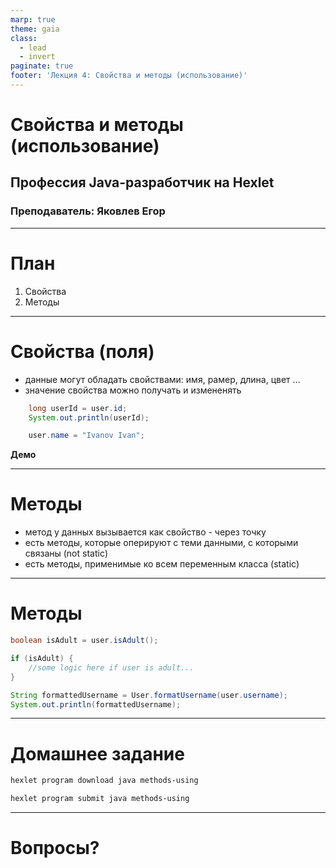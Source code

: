 ```yaml
---
marp: true
theme: gaia
class:
  - lead
  - invert
paginate: true
footer: 'Лекция 4: Свойства и методы (использование)'
---
```


# Свойства и методы (использование)
## Профессия Java-разработчик на Hexlet
### Преподаватель: Яковлев Егор
<!-- _color: white -->
<!-- _color: white -->

---
# План

1. Свойства
2. Методы

---

# Свойства (поля)
* данные могут обладать свойствами: имя, рамер, длина, цвет ...
* значение свойства можно получать и измененять

```java
    long userId = user.id;
    System.out.println(userId);

    user.name = "Ivanov Ivan";
```
**Демо**

---

# Методы
* метод у данных вызывается как свойство - через точку
* есть методы, которые оперируют с теми данными, с которыми связаны (not static)
* есть методы, применимые ко всем переменным класса (static)

---

# Методы

```java
boolean isAdult = user.isAdult();

if (isAdult) {
    //some logic here if user is adult...
}

String formattedUsername = User.formatUsername(user.username);
System.out.println(formattedUsername);

```

---

# Домашнее задание
 
```bash
hexlet program download java methods-using

hexlet program submit java methods-using
```

---

# Вопросы?
